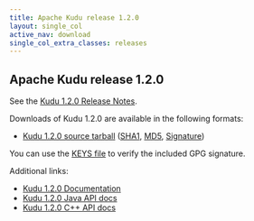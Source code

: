 ```yaml
---
title: Apache Kudu release 1.2.0
layout: single_col
active_nav: download
single_col_extra_classes: releases
---
```


<!--

Licensed to the Apache Software Foundation (ASF) under one
or more contributor license agreements.  See the NOTICE file
distributed with this work for additional information
regarding copyright ownership.  The ASF licenses this file
to you under the Apache License, Version 2.0 (the
"License"); you may not use this file except in compliance
with the License.  You may obtain a copy of the License at

  http://www.apache.org/licenses/LICENSE-2.0

Unless required by applicable law or agreed to in writing,
software distributed under the License is distributed on an
"AS IS" BASIS, WITHOUT WARRANTIES OR CONDITIONS OF ANY
KIND, either express or implied.  See the License for the
specific language governing permissions and limitations
under the License.

-->

## Apache Kudu release 1.2.0

See the [Kudu 1.2.0 Release Notes](docs/release_notes.html).

Downloads of Kudu 1.2.0 are available in the following formats:

* [Kudu 1.2.0 source tarball](https://archive.apache.org/dist/kudu/1.2.0/apache-kudu-1.2.0.tar.gz)
  ([SHA1](https://archive.apache.org/dist/kudu/1.2.0/apache-kudu-1.2.0.tar.gz.sha),
  [MD5](https://archive.apache.org/dist/kudu/1.2.0/apache-kudu-1.2.0.tar.gz.md5),
  [Signature](https://archive.apache.org/dist/kudu/1.2.0/apache-kudu-1.2.0.tar.gz.asc))

You can use the [KEYS file](https://www.apache.org/dist/kudu/KEYS) to verify the included GPG signature.

Additional links:

* [Kudu 1.2.0 Documentation](docs/)
* [Kudu 1.2.0 Java API docs](apidocs/)
* [Kudu 1.2.0 C++ API docs](cpp-client-api/)
